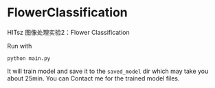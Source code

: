 # FlowerClassification
HITsz 图像处理实验2：Flower Classification

Run with
```shell
python main.py
```
It will train model and save it to the `saved_model` dir which may take you about 25min.
You can Contact me for the trained model files.